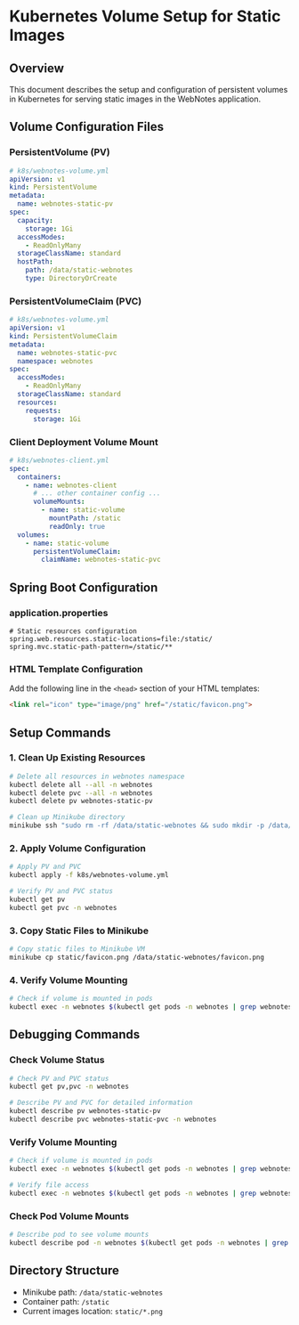 # Kubernetes Volume Setup for Static Images

## Overview
This document describes the setup and configuration of persistent volumes in Kubernetes for serving static images in the WebNotes application.

## Volume Configuration Files

### PersistentVolume (PV)
```yaml
# k8s/webnotes-volume.yml
apiVersion: v1
kind: PersistentVolume
metadata:
  name: webnotes-static-pv
spec:
  capacity:
    storage: 1Gi
  accessModes:
    - ReadOnlyMany
  storageClassName: standard
  hostPath:
    path: /data/static-webnotes
    type: DirectoryOrCreate
```

### PersistentVolumeClaim (PVC)
```yaml
# k8s/webnotes-volume.yml
apiVersion: v1
kind: PersistentVolumeClaim
metadata:
  name: webnotes-static-pvc
  namespace: webnotes
spec:
  accessModes:
    - ReadOnlyMany
  storageClassName: standard
  resources:
    requests:
      storage: 1Gi
```

### Client Deployment Volume Mount
```yaml
# k8s/webnotes-client.yml
spec:
  containers:
    - name: webnotes-client
      # ... other container config ...
      volumeMounts:
        - name: static-volume
          mountPath: /static
          readOnly: true
  volumes:
    - name: static-volume
      persistentVolumeClaim:
        claimName: webnotes-static-pvc
```

## Spring Boot Configuration

### application.properties
```properties
# Static resources configuration
spring.web.resources.static-locations=file:/static/
spring.mvc.static-path-pattern=/static/**
```

### HTML Template Configuration
Add the following line in the `<head>` section of your HTML templates:
```html
<link rel="icon" type="image/png" href="/static/favicon.png">
```

## Setup Commands

### 1. Clean Up Existing Resources
```bash
# Delete all resources in webnotes namespace
kubectl delete all --all -n webnotes
kubectl delete pvc --all -n webnotes
kubectl delete pv webnotes-static-pv

# Clean up Minikube directory
minikube ssh "sudo rm -rf /data/static-webnotes && sudo mkdir -p /data/static-webnotes && sudo chmod 777 /data/static-webnotes"
```

### 2. Apply Volume Configuration
```bash
# Apply PV and PVC
kubectl apply -f k8s/webnotes-volume.yml

# Verify PV and PVC status
kubectl get pv
kubectl get pvc -n webnotes
```

### 3. Copy Static Files to Minikube
```bash
# Copy static files to Minikube VM
minikube cp static/favicon.png /data/static-webnotes/favicon.png
```

### 4. Verify Volume Mounting
```bash
# Check if volume is mounted in pods
kubectl exec -n webnotes $(kubectl get pods -n webnotes | grep webnotes-client | head -n 1 | awk '{print $1}') -- ls -la /static
```

## Debugging Commands

### Check Volume Status
```bash
# Check PV and PVC status
kubectl get pv,pvc -n webnotes

# Describe PV and PVC for detailed information
kubectl describe pv webnotes-static-pv
kubectl describe pvc webnotes-static-pvc -n webnotes
```

### Verify Volume Mounting
```bash
# Check if volume is mounted in pods
kubectl exec -n webnotes $(kubectl get pods -n webnotes | grep webnotes-client | head -n 1 | awk '{print $1}') -- ls -la /static

# Verify file access
kubectl exec -n webnotes $(kubectl get pods -n webnotes | grep webnotes-client | head -n 1 | awk '{print $1}') -- curl -I http://localhost:8080/static/favicon.png
```

### Check Pod Volume Mounts
```bash
# Describe pod to see volume mounts
kubectl describe pod -n webnotes $(kubectl get pods -n webnotes | grep webnotes-client | head -n 1 | awk '{print $1}')
```

## Directory Structure
- Minikube path: `/data/static-webnotes`
- Container path: `/static`
- Current images location: `static/*.png`
